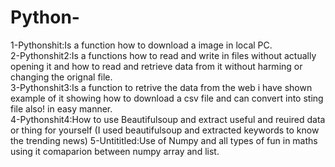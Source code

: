 # Python-
1-Pythonshit:Is a function how to download a image in local PC.\
2-Pythonshit2:Is a functions how to read and write in files without actually opening it and how to read and retrieve data from it without harming or changing the orignal file.\
3-Pythonshit3:Is a function to retrive the data from the web i have shown example of it showing how to download a csv file and can convert into sting file also! in easy manner.\
4-Pythonshit4:How to use Beautifulsoup and extract useful and reuired data or thing for yourself (I used beautifulsoup and extracted keywords to know the trending news)
5-Untititled:Use of Numpy and all types of fun in maths using it comaparion between numpy array and list.
